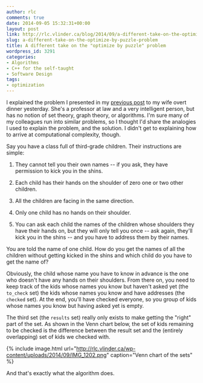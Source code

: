 ```yaml
---
author: rlc
comments: true
date: 2014-09-05 15:32:31+00:00
layout: post
link: http://rlc.vlinder.ca/blog/2014/09/a-different-take-on-the-optimize-by-puzzle-problem/
slug: a-different-take-on-the-optimize-by-puzzle-problem
title: A different take on the "optimize by puzzle" problem
wordpress_id: 3291
categories:
- Algorithms
- C++ for the self-taught
- Software Design
tags:
- optimization
---
```


I explained the problem I presented in my [previous post](http://rlc.vlinder.ca/blog/2014/09/optimization-by-puzzle/) to my wife overt dinner yesterday. She's a professor at law and a very intelligent person, but has no notion of set theory, graph theory, or algorithms. I'm sure many of my colleagues run into similar problems, so I thought I'd share the analogies I used to explain the problem, and the solution. I didn't get to explaining how to arrive at computational complexity, though.

<!--more-->

Say you have a class full of third-grade children. Their instructions are simple: 

  1. They cannot tell you their own names -- if you ask, they have permission to kick you in the shins.


  2. Each child has their hands on the shoulder of zero  one or two other children.


  3. All the children are facing in the same direction.


  4. Only one child has no hands on their shoulder.


  5. You can ask each child the names of the children whose shoulders they have their hands on, but they will only tell you once -- ask again, they'll kick you in the shins -- and you have to address them by their names.

You are told the name of one child. How do you get the names of all the children without getting kicked in the shins and which child do you have to get the name of?

Obviously, the child whose name you have to know in advance is the one who doesn't have any hands on their shoulders. From there on, you need to keep track of the kids whose names you know but haven't asked yet (the `to_check` set) the kids whose names you know and have addresses (the `checked` set). At the end, you'll have checked everyone, so you group of kids whose names you know but having asked yet is empty.

The third set (the `results` set) really only exists to make getting the "right" part of the set. As shown in the Venn chart below, the set of kids remaining to be checked is the difference between the result set and the (entirely overlapping) set of kids we checked with.

{% include image.html url="http://rlc.vlinder.ca/wp-content/uploads/2014/09/IMG_1202.png" caption="Venn chart of the sets" %}

And that's exactly what the algorithm does.
